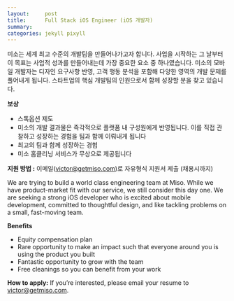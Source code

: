 ```yaml
---
layout:     post
title:      Full Stack iOS Engineer (iOS 개발자)
summary:    
categories: jekyll pixyll
---
```


미소는 세계 최고 수준의 개발팀을 만들어나가고자 합니다. 사업을 시작하는 그 날부터 이 목표는 사업적 성과를 만들어내는데 가장 중요한 요소 중 하나였습니다. 미소의 모바일 개발자는 디자인 요구사항 반영, 고객 행동 분석을 포함해 다양한 영역의 개발 문제를 풀어내게 됩니다. 스타트업의 핵심 개발팀의 인원으로서 함께 성장할 분을 찾고 있습니다.

<strong>보상</strong>
<ul>
	<li>스톡옵션 제도</li>
	<li>미소의 개발 결과물은 즉각적으로 플랫폼 내 구성원에게 반영됩니다. 이를 직접 관찰하고 성장하는 경험을 팀과 함께 이뤄내게 됩니다</li>
	<li>최고의 팀과 함께 성장하는 경험</li>
	<li>미소 홈클리닝 서비스가 무상으로 제공됩니다</li>
</ul>

<strong>지원 방법 :</strong> 이메일(<a href="mailto:victor@getmiso.com">victor@getmiso.com</a>)로 자유형식 지원서 제출 (채용시까지)

We are trying to build a world class engineering team at Miso. While we have product-market fit with our service, we still consider this day one. We are seeking a strong iOS developer who is excited about mobile development, committed to thoughtful design, and like tackling problems on a small, fast-moving team.

<strong>Benefits</strong>
<ul>
	<li>Equity compensation plan</li>
	<li>Rare opportunity to make an impact such that everyone around you is using the product you built</li>
	<li>Fantastic opportunity to grow with the team</li>
	<li>Free cleanings so you can benefit from your work</li>
</ul>

<strong>How to apply:</strong> If you’re interested, please email your resume to <a href="mailto:victor@getmiso.com">victor@getmiso.com</a>.
